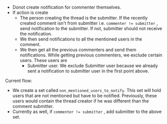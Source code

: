 

- Donot create notification for commenter themselves.
- If action is create
	-  The person creating the thread is the submitter. If the recently created comment isn't from submitter i.e. `commenter != submitter` , send notification to the submitter. If not, submitter should not receive the notification.
	- We then send notifications to all the mentioned users in the comment.
	- We then get all the previous commenters and send them notifications. While getting previous commenters, we exclude certain users. These users are 
		- Submitter user. We exclude Submitter user because we already sent a notification to submitter user in the first point above.


Current flow:

- We create a set called `non_mentioned_users_to_notify`. This set will hold users that are not mentioned but have to be notified. Previously, these users would contain the thread creator if he was different than the comment submitter. 
- Currently as well, if `commenter != submitter` , add submitter to the above set. 